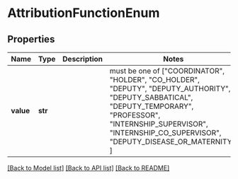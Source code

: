 # AttributionFunctionEnum

## Properties
Name | Type | Description | Notes
------------ | ------------- | ------------- | -------------
**value** | **str** |  |  must be one of ["COORDINATOR", "HOLDER", "CO_HOLDER", "DEPUTY", "DEPUTY_AUTHORITY", "DEPUTY_SABBATICAL", "DEPUTY_TEMPORARY", "PROFESSOR", "INTERNSHIP_SUPERVISOR", "INTERNSHIP_CO_SUPERVISOR", "DEPUTY_DISEASE_OR_MATERNITY", ]

[[Back to Model list]](../README.md#documentation-for-models) [[Back to API list]](../README.md#documentation-for-api-endpoints) [[Back to README]](../README.md)


